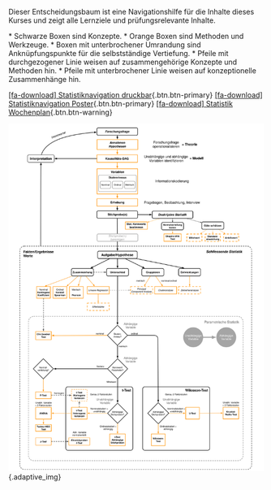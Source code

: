Dieser Entscheidungsbaum ist eine Navigationshilfe für die Inhalte dieses Kurses und zeigt alle Lernziele und prüfungsrelevante Inhalte. 

<div class="alert alert-info" markdown="1">
* Schwarze Boxen sind Konzepte.
* Orange Boxen sind Methoden und Werkzeuge.
* Boxen mit unterbrochener Umrandung sind Anknüpfungspunkte für die selbstständige Vertiefung.
* Pfeile mit durchgezogener Linie weisen auf zusammengehörige Konzepte und Methoden hin.
* Pfeile mit unterbrochener Linie weisen auf konzeptionelle Zusammenhänge hin.
</div>

[[fa-download] Statistiknavigation druckbar](https://raw.githubusercontent.com/dxiai/statistik/main/bilder/Statistik_navigation/statistik_navigation.png){.btn.btn-primary} [[fa-download] Statistiknavigation Poster](https://raw.githubusercontent.com/dxiai/statistik/main/bilder/Statistik_navigation/statistik_navigation@2x.png){.btn.btn-primary} [[fa-download] Statistik Wochenplan](https://raw.githubusercontent.com/dxiai/statistik/main/bilder/Statistik_navigation/DXI2Stat_Wochenplan.png){.btn.btn-warning}

![](https://raw.githubusercontent.com/dxiai/statistik/main/bilder/Statistik_Entscheidungsbaum.svg){.adaptive_img}

